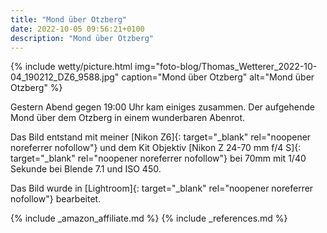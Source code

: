 ```yaml
---
title: "Mond über Otzberg"
date: 2022-10-05 09:56:21+0100
description: "Mond über Otzberg"
---
```


{% include wetty/picture.html img="foto-blog/Thomas_Wetterer_2022-10-04_190212_DZ6_9588.jpg" caption="Mond über Otzberg" alt="Mond über Otzberg" %}

Gestern Abend gegen 19:00 Uhr kam einiges zusammen. Der aufgehende Mond über dem Otzberg in einem wunderbaren Abenrot.

Das Bild entstand mit meiner [Nikon Z6]{: target="_blank" rel="noopener noreferrer nofollow"} und dem Kit Objektiv [Nikon Z 24-70 mm f/4 S]{: target="_blank" rel="noopener noreferrer nofollow"} bei 70mm mit 1/40 Sekunde bei Blende 7.1 und ISO 450.

Das Bild wurde in [Lightroom]{: target="_blank" rel="noopener noreferrer nofollow"} bearbeitet.

{% include _amazon_affiliate.md %}
{% include _references.md %}
